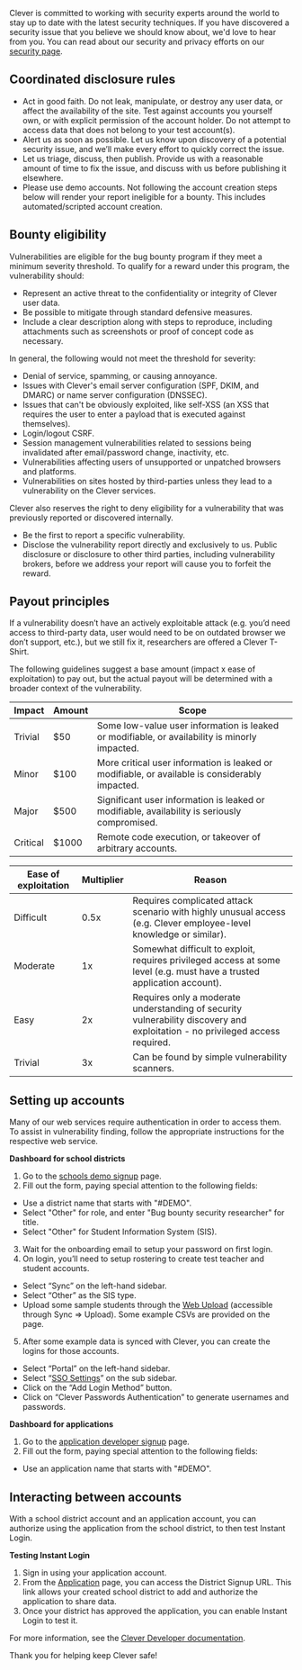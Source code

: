 Clever is committed to working with security experts around the world to stay up to date with the latest security techniques. If you have discovered a security issue that you believe we should know about, we'd love to hear from you. You can read about our security and privacy efforts on our [security page](https://clever.com/trust/security).

Coordinated disclosure rules
----------------------------
* Act in good faith. Do not leak, manipulate, or destroy any user data, or affect the availability of the site. Test against accounts you yourself own, or with explicit permission of the account holder. Do not attempt to access data that does not belong to your test account(s).
* Alert us as soon as possible. Let us know upon discovery of a potential security issue, and we’ll make every effort to quickly correct the issue.
* Let us triage, discuss, then publish. Provide us with a reasonable amount of time to fix the issue, and discuss with us before publishing it elsewhere.
* Please use demo accounts. Not following the account creation steps below will render your report ineligible for a bounty. This includes automated/scripted account creation.

Bounty eligibility
------------------
Vulnerabilities are eligible for the bug bounty program if they meet a minimum severity threshold. To qualify for a reward under this program, the vulnerability should:

* Represent an active threat to the confidentiality or integrity of Clever user data.
* Be possible to mitigate through standard defensive measures.
* Include a clear description along with steps to reproduce, including attachments such as screenshots or proof of concept code as necessary.

In general, the following would not meet the threshold for severity:

* Denial of service, spamming, or causing annoyance.
* Issues with Clever's email server configuration (SPF, DKIM, and DMARC) or name server configuration (DNSSEC).
* Issues that can't be obviously exploited, like self-XSS (an XSS that requires the user to enter a payload that is executed against themselves).
* Login/logout CSRF.
* Session management vulnerabilities related to sessions being invalidated after email/password change, inactivity, etc.
* Vulnerabilities affecting users of unsupported or unpatched browsers and platforms.
* Vulnerabilities on sites hosted by third-parties unless they lead to a vulnerability on the Clever services.

Clever also reserves the right to deny eligibility for a vulnerability that was previously reported or discovered internally.

* Be the first to report a specific vulnerability.
* Disclose the vulnerability report directly and exclusively to us. Public disclosure or disclosure to other third parties, including vulnerability brokers, before we address your report will cause you to forfeit the reward.

Payout principles
-----------------
If a vulnerability doesn’t have an actively exploitable attack (e.g. you’d need access to third-party data, user would need to be on outdated browser we don’t support, etc.), but we still fix it, researchers are offered a Clever T-Shirt.

The following guidelines suggest a base amount (impact x ease of exploitation) to pay out, but the actual payout will be determined with a broader context of the vulnerability.

| Impact | Amount | Scope |
|--------|--------|-------|
| Trivial | $50 | Some low-value user information is leaked or modifiable, or availability is minorly impacted. |
| Minor | $100 | More critical user information is leaked or modifiable, or available is considerably impacted. |
| Major | $500 | Significant user information is leaked or modifiable, availability is seriously compromised. |
| Critical | $1000 | Remote code execution, or takeover of arbitrary accounts. |

| Ease of exploitation | Multiplier | Reason |
|----------------------|------------|--------|
| Difficult | 0.5x | Requires complicated attack scenario with highly unusual access (e.g. Clever employee-level knowledge or similar). |
| Moderate | 1x | Somewhat difficult to exploit, requires privileged access at some level (e.g. must have a trusted application account). |
| Easy | 2x | Requires only a moderate understanding of security vulnerability discovery and exploitation - no privileged access required. |
| Trivial | 3x | Can be found by simple vulnerability scanners. |

Setting up accounts
-------------------
Many of our web services require authentication in order to access them. To assist in vulnerability finding, follow the appropriate instructions for the respective web service.

**Dashboard for school districts**
1. Go to the [schools demo signup](https://go.clever.com/districtsignup) page.
2. Fill out the form, paying special attention to the following fields:
  * Use a district name that starts with "#DEMO".
  * Select "Other" for role, and enter "Bug bounty security researcher" for title.
  * Select "Other" for Student Information System (SIS).
3. Wait for the onboarding email to setup your password on first login.
4. On login, you’ll need to setup rostering to create test teacher and student accounts.
  * Select “Sync” on the left-hand sidebar.
  * Select “Other” as the SIS type.
  * Upload some sample students through the [Web Upload](https://schools.clever.com/sync/upload) (accessible through Sync => Upload). Some example CSVs are provided on the page.
5. After some example data is synced with Clever, you can create the logins for those accounts.
  * Select “Portal” on the left-hand sidebar.
  * Select “[SSO Settings](https://schools.clever.com/instant-login/settings)” on the sub sidebar.
  * Click on the “Add Login Method” button.
  * Click on “Clever Passwords Authentication” to generate usernames and passwords.

**Dashboard for applications**
1. Go to the [application developer signup](https://apps.clever.com/signup) page.
2. Fill out the form, paying special attention to the following fields:
  * Use an application name that starts with "#DEMO".

Interacting between accounts
----------------------------
With a school district account and an application account, you can authorize using the application from the school district, to then test Instant Login.

**Testing Instant Login**
1. Sign in using your application account.
2. From the [Application](https://apps.clever.com/partner/applications) page, you can access the District Signup URL. This link allows your created school district to add and authorize the application to share data.
3. Once your district has approved the application, you can enable Instant Login to test it.

For more information, see the [Clever Developer documentation](http://dev.clever.com/).

Thank you for helping keep Clever safe!

